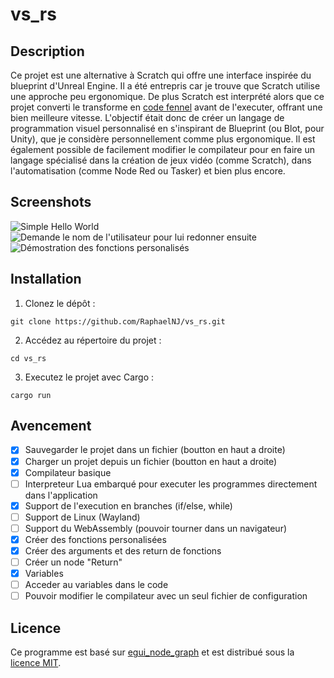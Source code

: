 # vs_rs

## Description
Ce projet est une alternative à Scratch qui offre une interface inspirée du blueprint d'Unreal Engine. Il a été entrepris car je trouve que Scratch utilise une approche peu ergonomique. De plus Scratch est interprété alors que ce projet converti le transforme en [code fennel](https://fennel-lang.org/) avant de l'executer, offrant une bien meilleure vitesse. L'objectif était donc de créer un langage de programmation visuel personnalisé en s'inspirant de Blueprint (ou Blot, pour Unity), que je considère personnellement comme plus ergonomique. Il est également possible de facilement modifier le compilateur pour en faire un langage spécialisé dans la création de jeux vidéo (comme Scratch), dans l'automatisation (comme Node Red ou Tasker) et bien plus encore.

## Screenshots

![Simple Hello World](https://github.com/RaphaelNJ/vs_rs/assets/52333330/8e14e8d1-ad98-4f19-a009-fcbc0f1fd7a4)
![Demande le nom de l'utilisateur pour lui redonner ensuite](https://github.com/RaphaelNJ/vs_rs/assets/52333330/4e50c826-99e0-4867-bad6-d8e6c3869c2d)
![Démostration des fonctions personalisés](https://github.com/RaphaelNJ/vs_rs/assets/52333330/ad6518a0-741d-4091-9cfa-f6b8092e8576)

## Installation

1. Clonez le dépôt :

```shell
git clone https://github.com/RaphaelNJ/vs_rs.git
```

2. Accédez au répertoire du projet :

```shell
cd vs_rs
```

3. Executez le projet avec Cargo :

```shell
cargo run
```

## Avencement

- [x] Sauvegarder le projet dans un fichier (boutton en haut a droite)
- [x] Charger un projet depuis un fichier (boutton en haut a droite)
- [x] Compilateur basique
- [ ] Interpreteur Lua embarqué pour executer les programmes directement dans l'application
- [x] Support de l'execution en branches (if/else, while)
- [ ] Support de Linux (Wayland)
- [ ] Support du WebAssembly (pouvoir tourner dans un navigateur)
- [x] Créer des fonctions personalisées
- [x] Créer des arguments et des return de fonctions
- [ ] Créer un node "Return"
- [x] Variables
- [ ] Acceder au variables dans le code
- [ ] Pouvoir modifier le compilateur avec un seul fichier de configuration

## Licence

Ce programme est basé sur [egui_node_graph](https://github.com/setzer22/egui_node_graph) et est distribué sous la [licence MIT](https://opensource.org/licenses/MIT).
